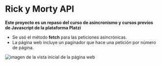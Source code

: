 # Rick y Morty API
**Este proyecto es un repaso del curso de asincronismo y cursos previos de Javascript de la plataforma Platzi**
- Se usó el método **fetch** para las peticiones asincrónicas.
- La página web incluye un paginador que hace una petición por número de página.

<img src="https://i.ibb.co/hBwvffW/Captura-de-pantalla-de-2021-05-02-17-05-06.png" alt="imagen de la vista inicial de la página web">
